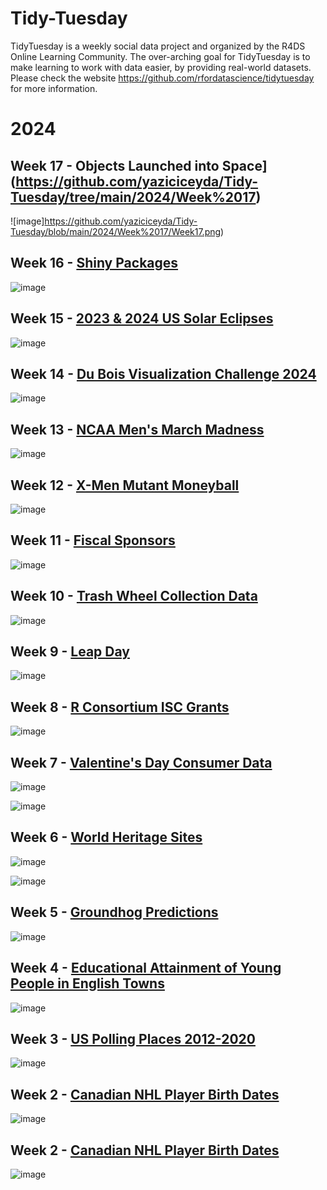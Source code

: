# Tidy-Tuesday

TidyTuesday is a weekly social data project and organized by the R4DS Online Learning Community. The over-arching goal for TidyTuesday is to make learning to work with data easier, by providing real-world datasets.
Please check the website https://github.com/rfordatascience/tidytuesday for more information.

# 2024

## Week 17 - Objects Launched into Space](https://github.com/yaziciceyda/Tidy-Tuesday/tree/main/2024/Week%2017)

![image]https://github.com/yaziciceyda/Tidy-Tuesday/blob/main/2024/Week%2017/Week17.png)

## Week 16 - [Shiny Packages](https://github.com/yaziciceyda/Tidy-Tuesday/tree/main/2024/Week%2016)

![image](https://github.com/yaziciceyda/Tidy-Tuesday/blob/main/2024/Week%2016/Week16.png)

## Week 15 - [2023 & 2024 US Solar Eclipses](https://github.com/yaziciceyda/Tidy-Tuesday/tree/main/2024/Week%2015)

![image](https://github.com/yaziciceyda/Tidy-Tuesday/blob/main/2024/Week%2015/Day8.png)

## Week 14 - [Du Bois Visualization Challenge 2024](https://github.com/yaziciceyda/Tidy-Tuesday/tree/main/2024/Week%2014)

![image](https://github.com/yaziciceyda/Tidy-Tuesday/blob/main/2024/Week%2014/Day10.png)

## Week 13 - [NCAA Men's March Madness](https://github.com/yaziciceyda/Tidy-Tuesday/tree/main/2024/Week%2013)

![image](https://github.com/yaziciceyda/Tidy-Tuesday/blob/main/2024/Week%2013/Week13.png)

## Week 12 - [X-Men Mutant Moneyball](https://github.com/yaziciceyda/Tidy-Tuesday/tree/main/2024/Week%2012)

![image](https://github.com/yaziciceyda/Tidy-Tuesday/blob/main/2024/Week%2012/Week12.png)

## Week 11 - [Fiscal Sponsors](https://github.com/yaziciceyda/Tidy-Tuesday/tree/main/2024/Week%2011)

![image](https://github.com/yaziciceyda/Tidy-Tuesday/blob/main/2024/Week%2011/Week11.png)

## Week 10 - [Trash Wheel Collection Data](https://github.com/yaziciceyda/Tidy-Tuesday/tree/main/2024/Week%2010)

![image](https://github.com/yaziciceyda/Tidy-Tuesday/blob/main/2024/Week%2010/Week10.png)

## Week 9 - [Leap Day](https://github.com/yaziciceyda/Tidy-Tuesday/tree/main/2024/Week%209)

![image](https://github.com/yaziciceyda/Tidy-Tuesday/blob/main/2024/Week%209/Week9.png)

## Week 8 - [R Consortium ISC Grants](https://github.com/yaziciceyda/Tidy-Tuesday/tree/main/2024/Week%208)

![image](https://github.com/yaziciceyda/Tidy-Tuesday/blob/main/2024/Week%208/Week8.png)

## Week 7 - [Valentine's Day Consumer Data](https://github.com/yaziciceyda/Tidy-Tuesday/tree/main/2024/Week%207) 

![image](https://github.com/yaziciceyda/Tidy-Tuesday/blob/main/2024/Week%207/Week7.png)

![image](https://github.com/yaziciceyda/Tidy-Tuesday/blob/main/2024/Week%207/Week7_v2.png)

## Week 6 - [World Heritage Sites](https://github.com/yaziciceyda/Tidy-Tuesday/tree/main/2024/Week%206)

![image](https://github.com/yaziciceyda/Tidy-Tuesday/blob/main/2024/Week%206/Week6.png) 

![image](https://github.com/yaziciceyda/Tidy-Tuesday/blob/main/2024/Week%206/Week6_v2.png)

## Week 5 - [Groundhog Predictions](https://github.com/yaziciceyda/Tidy-Tuesday/tree/main/2024/Week%205)

![image](https://github.com/yaziciceyda/Tidy-Tuesday/blob/main/2024/Week%205/Week5.png)

## Week 4 - [Educational Attainment of Young People in English Towns](https://github.com/yaziciceyda/Tidy-Tuesday/tree/main/2024/Week%204)

![image](https://github.com/yaziciceyda/Tidy-Tuesday/blob/main/2024/Week%204/Week4.png)

## Week 3 - [US Polling Places 2012-2020](https://github.com/yaziciceyda/Tidy-Tuesday/tree/main/2024/Week%203)

![image](https://github.com/yaziciceyda/Tidy-Tuesday/blob/main/2024/Week%203/Week3.png)

## Week 2 - [Canadian NHL Player Birth Dates](https://github.com/yaziciceyda/Tidy-Tuesday/tree/main/2024/Week%202)

![image](https://github.com/yaziciceyda/Tidy-Tuesday/blob/main/2024/Week%202/Week2.png)

## Week 2 -  [Canadian NHL Player Birth Dates](https://github.com/yaziciceyda/Tidy-Tuesday/tree/main/2024/Week%202_withTest)

![image](https://github.com/yaziciceyda/Tidy-Tuesday/blob/main/2024/Week%202_withTest/Week2_test.png)

